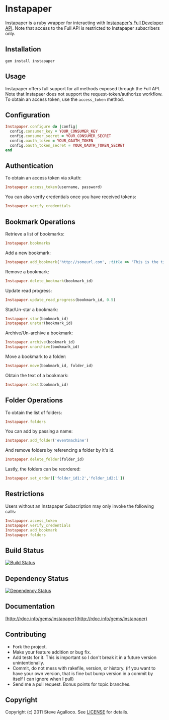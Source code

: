 # Instapaper

Instapaper is a ruby wrapper for interacting with [Instapaper's Full Developer API](http://www.instapaper.com/api/full).  Note that access to the Full API is restricted to Instapaper subscribers only.

## Installation

    gem install instapaper

## Usage

Instapaper offers full support for all methods exposed through the Full API.  Note that Instapaer does not support the request-token/authorize workflow.  To obtain an access token, use the `access_token` method.

## Configuration

```ruby
Instapaper.configure do |config|
  config.consumer_key = YOUR_CONSUMER_KEY
  config.consumer_secret = YOUR_CONSUMER_SECRET
  config.oauth_token = YOUR_OAUTH_TOKEN
  config.oauth_token_secret = YOUR_OAUTH_TOKEN_SECRET
end
```

## Authentication

To obtain an access token via xAuth:

```ruby
Instapaper.access_token(username, password)
```

You can also verify credentials once you have received tokens:

```ruby
Instapaper.verify_credentials
```

## Bookmark Operations

Retrieve a list of bookmarks:

```ruby
Instapaper.bookmarks
```

Add a new bookmark:

```ruby
Instapaper.add_bookmark('http://someurl.com', :title => 'This is the title', :description => 'This is the description')
```

Remove a bookmark:

```ruby
Instapaper.delete_bookmark(bookmark_id)
```

Update read progress:

```ruby
Instapaper.update_read_progress(bookmark_id, 0.5)
```

Star/Un-star a bookmark:

```ruby
Instapaper.star(bookmark_id)
Instapaper.unstar(bookmark_id)
```

Archive/Un-archive a bookmark:

```ruby
Instapaper.archive(bookmark_id)
Instapaper.unarchive(bookmark_id)
```

Move a bookmark to a folder:

```ruby
Instapaper.move(bookmark_id, folder_id)
```

Obtain the text of a bookmark:

```ruby
Instapaper.text(bookmark_id)
```

## Folder Operations


To obtain the list of folders:

```ruby
Instapaper.folders
```

You can add by passing a name:

```ruby
Instapaper.add_folder('eventmachine')
```

And remove folders by referencing a folder by it's id.

```ruby
Instapaper.delete_folder(folder_id)
```

Lastly, the folders can be reordered:

```ruby
Instapaper.set_order(['folder_id1:2','folder_id2:1'])
```

## Restrictions

Users without an Instapaper Subscription may only invoke the following calls:

```ruby
Instapaper.access_token
Instapaper.verify_credentials
Instapaper.add_bookmark
Instapaper.folders
```

## <a name="build"></a>Build Status
[![Build Status](https://secure.travis-ci.org/spagalloco/instapaper.png?branch=master)][travis]

[travis]: http://travis-ci.org/spagalloco/instapaper

## <a name="dependencies"></a>Dependency Status
[![Dependency Status](https://gemnasium.com/spagalloco/instapaper.png?travis)][gemnasium]

[gemnasium]: https://gemnasium.com/spagalloco/instapaper


## Documentation

[http://rdoc.info/gems/instapaper](http://rdoc.info/gems/instapaper)

## Contributing

* Fork the project.
* Make your feature addition or bug fix.
* Add tests for it. This is important so I don't break it in a
  future version unintentionally.
* Commit, do not mess with rakefile, version, or history.
  (if you want to have your own version, that is fine but bump version in a commit by itself I can ignore when I pull)
* Send me a pull request. Bonus points for topic branches.

## Copyright

Copyright (c) 2011 Steve Agalloco. See [LICENSE](https://github.com/spagalloco/instapaper/blob/master/LICENSE.md) for details.
